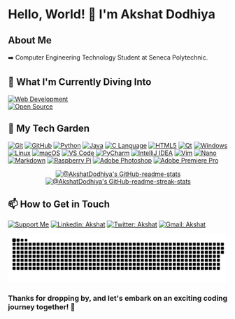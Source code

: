 # Hello, World! 👋 I'm Akshat Dodhiya

## About Me

➡️ Computer Engineering Technology Student at Seneca Polytechnic.

## 🔭 What I'm Currently Diving Into

[![Web Development](https://img.shields.io/badge/-Web_Development-000000?style=flat&logo=html5&logoColor=white)](https://www.github.com/akshatdodhiya)  
[![Open Source](https://img.shields.io/badge/-Open_Source_Contribution-000000?style=flat&logo=github&logoColor=white)](https://github.com/akshatdodhiya)


## 🌱 My Tech Garden

[![Git](https://img.shields.io/badge/-Git-black?style=flat&logo=git)](https://github.com/akshatdodhiya)
[![GitHub](https://img.shields.io/badge/-GitHub-181717?style=flat&logo=github)](https://github.com/akshatdodhiya/)
[![Python](https://img.shields.io/badge/-Python-3776AB?style=flat&logo=python&logoColor=white)](https://www.linkedin.com/in/akshatdodhiya/)
[![Java](https://img.shields.io/badge/-Java-F80000?style=flat&logo=oracle&logoColor=white)](https://www.linkedin.com/in/akshatdodhiya/)
[![C Language](https://img.shields.io/badge/-C_Language-A8B9CC?style=flat&logo=c&logoColor=black)](https://www.linkedin.com/in/akshatdodhiya/)
[![HTML5](https://img.shields.io/badge/-HTML5-E34F26?style=flat&logo=html5&logoColor=white)](https://www.linkedin.com/in/akshatdodhiya/)
[![Qt](https://img.shields.io/badge/-PyQt5-41CD52?style=flat&logo=qt&logoColor=white)](https://www.linkedin.com/in/akshatdodhiya/)
[![Windows](https://img.shields.io/badge/-Windows-0078D6?style=flat&logo=windows&logoColor=white)](https://www.linkedin.com/in/akshatdodhiya/)
[![Linux](https://img.shields.io/badge/-Linux-FCC624?style=flat&logo=linux&logoColor=black)](https://www.linkedin.com/in/akshatdodhiya/)
[![macOS](https://img.shields.io/badge/-macOS-999999?style=flat&logo=apple&logoColor=white)](https://www.linkedin.com/in/akshatdodhiya/)
[![VS Code](https://img.shields.io/badge/-VS_Code-007ACC?style=flat&logo=visual-studio-code&logoColor=white)](https://www.linkedin.com/in/akshatdodhiya/)
[![PyCharm](https://img.shields.io/badge/-PyCharm-000000?style=flat&logo=pycharm&logoColor=white)](https://www.linkedin.com/in/akshatdodhiya/)
[![IntelliJ IDEA](https://img.shields.io/badge/-IntelliJ_IDEA-000000?style=flat&logo=intellij-idea&logoColor=white)](https://www.linkedin.com/in/akshatdodhiya/)
[![Vim](https://img.shields.io/badge/-Vim-019733?style=flat&logo=vim&logoColor=white)](https://www.linkedin.com/in/akshatdodhiya/)
[![Nano](https://img.shields.io/badge/-Nano-2AA889?style=flat&logo=nano&logoColor=white)](https://www.linkedin.com/in/akshatdodhiya/)
[![Markdown](https://img.shields.io/badge/-Markdown-000000?style=flat&logo=markdown&logoColor=white)](https://www.linkedin.com/in/akshatdodhiya/)
[![Raspberry Pi](https://img.shields.io/badge/-Raspberry_Pi-C51A4A?style=flat&logo=raspberry-pi&logoColor=white)](https://www.linkedin.com/in/akshatdodhiya/)
[![Adobe Photoshop](https://img.shields.io/badge/-Adobe_Photoshop-31A8FF?style=flat&logo=adobe-photoshop&logoColor=white)](https://www.linkedin.com/in/akshatdodhiya/)
[![Adobe Premiere Pro](https://img.shields.io/badge/-Adobe_Premiere_Pro-9999FF?style=flat&logo=adobe-premiere-pro&logoColor=white)](https://www.linkedin.com/in/akshatdodhiya/)
<br/>
<p align="center">
  <a href="https://github.com/akshatdodhiya?tab=repositories">
    <img src="https://github-readme-stats-one-bice.vercel.app/api?username=akshatdodhiya&theme=transparent&show_icons=true&count_private=true&hide_border=true&role=OWNER,ORGANIZATION_MEMBER,COLLABORATOR" width="45%" alt="@AkshatDodhiya's GitHub-readme-stats">
  </a>
  <a href="https://github.com/akshatdodhiya?tab=stars">
    <img src="https://github-readme-streak-stats.herokuapp.com?user=akshatdodhiya&theme=shadow-blue&hide_border=true&date_format=M%20j%5B%2C%20Y%5D" width="45%" alt="@AkshatDodhiya's GitHub-readme-streak-stats">
  </a>
</p>

## 📫 How to Get in Touch

[![Support Me](https://img.shields.io/badge/Support_Me-ffdd00?style=flat&logo=buy-me-a-coffee&logoColor=black)](https://www.buymeacoffee.com/akshatdodhiya)
[![Linkedin: Akshat](https://img.shields.io/badge/-Linkedin-blue?style=flat&logo=Linkedin&logoColor=white&link=https://www.linkedin.com/in/akshatdodhiya/)](https://www.linkedin.com/in/akshatdodhiya/)
[![Twitter: Akshat](https://img.shields.io/badge/-Twitter-blue?style=flat&logo=twitter&logoColor=white&link=https://twitter.com/akshatdodhiya)](https://twitter.com/akshatdodhiya)
[![Gmail: Akshat](https://img.shields.io/badge/Gmail-D14836?style=flat&logo=gmail&logoColor=white&link=mailto:dodhiyaakshat@gmail.com)](mailto:dodhiyaakshat@gmail.com)

<a href="https://github.com/akshatdodhiya">
    <img src="Assets/contributions.svg" />
  </a>

### Thanks for dropping by, and let's embark on an exciting coding journey together! 🚀
